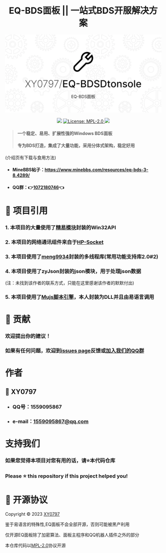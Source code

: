 <h1 align="center">EQ-BDS面板 || 一站式BDS开服解决方案</h1>

![图片](./EQ-BDSDtonsole.webp)

<p align="center">
  <img src="https://img.shields.io/github/v/release/XY0797/EQ-BDSDtonsole" />
  <a href="https://github.com/XY0797/EQ-BDSDtonsole/blob/master/LICENSE">
    <img alt="License: MPL-2.0" src="https://img.shields.io/github/license/XY0797/EQ-BDSDtonsole" target="_blank" />
  </a>
  <a href="https://jq.qq.com/?_wv=1027&k=jPV9ohWe">
    <img src="https://img.shields.io/badge/QQ%E7%BE%A4-1072180746-green" target="_blank"/>
  </a>
</p>

> #### 一个稳定、易用、扩展性强的Windows BDS面板
> #### 专为BDS打造，集成了大量功能，采用分体式架构，稳定好用

(介绍页有下载与食用方法)

+ #### MineBBS帖子：https://www.minebbs.com/resources/eq-bds-3-8.4289/
+ #### QQ群：👉[1072180746](https://jq.qq.com/?_wv=1027&k=jPV9ohWe)👈

# 💾 项目引用

### 1. 本项目的大量使用了[精易模块](http://ec.125.la/)封装的Win32API

### 2. 本项目的网络通讯组件来自于[HP-Socket](https://github.com/ldcsaa/HP-Socket)

### 3. 本项目使用了[meng9934](https://bbs.125.la/forum.php?mod=viewthread&tid=14691896)封装的多线程库(常用功能支持库2.0#2)

### 4. 本项目使用了zyJson封装的json模块，用于处理json数据
(注：未找到该作者的联系方式，只能在这里感谢该作者的默默付出)

### 5. 本项目使用了[Mujs脚本引擎](https://www.mujs.com/)，本人封装为DLL并且由易语言调用

# 🤝 贡献

### 欢迎提出你的建议！

### 如果有任何问题，欢迎到[issues page](https://github.com/kefranabg/readme-md-generator/issues)反馈或[加入我们的QQ群](https://jq.qq.com/?_wv=1027&k=jPV9ohWe)

# 作者

## 👤 **XY0797**

- ### QQ号：1559095867

- ### e-mail：1559095867@qq.com

# 支持我们

### 如果您觉得本项目对您有用的话，请⭐️本代码仓库

### Please ⭐️ this repository if this project helped you!

# 📝 开源协议

Copyright © 2023 [XY0797](https://github.com/XY0797)

鉴于易语言的特殊性,EQ面板不会全部开源，否则可能被黑产利用

仅开源EQ面板除了加密算法、面板主程序和QQ机器人插件之外的部分

本仓库代码以[MPL-2.0](https://github.com/XY0797/EQ-BDSDtonsole/blob/master/LICENSE)协议开源
